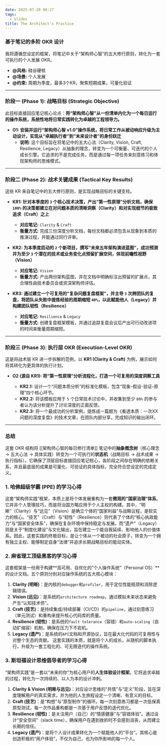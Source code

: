 ```yaml
---
date: 2025-07-20 08:17
tags:
  - slides
title: The Architect's Practice
---
```

### **基于笔记的多阶 OKR 设计**

我将遵循您设定的框架，将笔记中关于“架构师心智”的五大修行原则，转化为一套可执行的个人发展 OKR。

*   **@风格:** 硅谷硬核
*   **@场景:** 个人发展
*   **@约束:** 周期为季度，最多3个KR，聚焦短期成果，可量化验证

---

### **阶段一 (Phase 1): 战略目标 (Strategic Objective)**

此目标直接回应笔记核心论点：**将“架构师心智”从一份清单内化为一个每日运行的操作系统，系统性地将日常实践转化为卓越的工程领导力。**

*   **O1: 安装并运行“架构师心智 v1.0”操作系统，将日常工作从被动响应升级为主动设计，实现从“卓越执行者”到“未来设计者”的身份跃迁**
    *   **说明:** 这个目标旨在将笔记中的五大心法（Clarity, Vision, Craft, Resilience, Legacy）从抽象的理念，转变为一个可衡量、可迭代的个人成长引擎。它追求的不是完成任务，而是通过每一项任务来刻意练习和体现架构师的思维模式。

---

### **阶段二 (Phase 2): 战术关键成果 (Tactical Key Results)**

这些 KR 来自笔记中的五大修行原则，是实现战略目标的关键支柱。

*   **KR1: 针对本季度的 `3` 个核心技术决策，产出“第一性原理”分析文档，确保 `100%` 的决策都建立在对问题本质的清晰洞察（Clarity）和对实现细节的极致追求（Craft）之上**
    *   **对应笔记:** `Clarity` & `Craft`
    *   **衡量方式:** 完成三份深度分析文档，每份文档都必须包含从现象到本质的推演过程，并能通过同行评审。

*   **KR2: 为本季度启动的 `2` 个新项目，撰写“未来五年架构演进蓝图”，成功预测并为至少 `3` 个潜在的技术或业务变化点预留扩展空间，体现前瞻性视野（Vision）**
    *   **对应笔记:** `Vision`
    *   **衡量方式:** 产出两份架构蓝图，并在文档中明确标注出预留的扩展点，其合理性由技术委员会或资深架构师评估。

*   **KR3: 通过建立一个可复用的“复杂问题复盘框架”，并主导 `3` 次跨团队的复盘，将团队从失败中提炼经验的周期缩短 `40%`，以此赋能他人（Legacy）并构建团队韧性（Resilience）**
    *   **对应笔记:** `Resilience` & `Legacy`
    *   **衡量方式:** 创建复盘框架模板，并通过追踪复盘会议后产出可行动改进项的时间来衡量周期缩短。

---

### **阶段三 (Phase 3): 执行层 OKR (Execution-Level OKR)**

这是将战术层 KR 进一步拆解的范例，以 **KR1 (Clarity & Craft)** 为例，展示如何将其转化为更具体的执行计划。

*   **O2 (源自 KR1): 将“第一性原理”分析流程化，打造一个可复用的深度洞察工具**

    *   **KR2.1:** 设计一个“问题本质分析”的标准化模板，包含“现象-假设-验证-原理”四个核心环节。
    *   **KR2.2:** 将该模板应用于 `5` 个日常技术讨论中，并收集到至少 `80%` 的参与者认为该分析提升了讨论深度的正面反馈。
    *   **KR2.3:** 将一个最成功的分析案例，提炼成一篇题为《看透本质：一次XX问题的深度复盘》的技术文章，在团队内部分享，完成知识的输出闭环。

---

### **总结**

这套 OKR 结构将 [[架构师心智的每日修行清单]] 笔记中的**抽象概念树**（核心理念 -> 五大心法 -> 具体实践）转变为一个可执行的**状态机**（战略目标 -> 战术成果 -> 执行指标）。它确保了顶层目标直接回应笔记核心，各阶段之间存在明确的依赖关系，并且最底层的成果是可量化、可验证的具体指标，完全符合您设定的完成定义。

### 1. 哈佛超级学霸 (PPE) 的学习心得

这套“架构师实践”框架，本质上是将个体发展重构为一套**微观的“国家治理”体系**。它并非个人管理技巧，而是将治国方略应用于个人主权的构建。其中，“明晰”（Clarity）与“远见”（Vision）是确立个体的“国家利益”与战略议程，是软实力的核心。“技艺”（Craft）与“韧性”（Resilience）则代表了个体的“核心执政能力”与“国家安全体系”，确保在复杂环境中保持稳定与发展。而“遗产”（Legacy）则是关于“制度化建设”与文化输出，旨在建立一个能自我延续、影响他人的价值体系。因此，这套实践的终极目标，是让个体从一个被动的社会原子，转变为一个拥有独立主权、能够制定自身“法律”并追求长期战略目标的能动实体。

### 2. 麻省理工顶级黑客的学习心得

这套框架是一份用于构建**高可用、自优化的“个人操作系统”（Personal OS）**的设计文档。五个原则分别对应操作系统的五大核心模块：
1.  **Clarity (明晰)**：是内核的`debugger`和`profiler`，用于定位性能瓶颈和消除逻辑错误。
2.  **Vision (远见)**：是系统的`architecture roadmap`，通过模拟未来状态来避免产生“认知技术债”。
3.  **Craft (技艺)**：是持续集成/持续部署（CI/CD）的`pipeline`，通过刻意练习（单元测试）和重构来提升核心代码库的质量。
4.  **Resilience (韧性)**：是系统的`fault tolerance`（容错）和`auto-scaling`（自动扩缩容）机制，确保在压力下不宕机。
5.  **Legacy (遗产)**：是系统的`API`文档和开源协议，旨在最大化代码的可复用性与对整个生态的贡献。
这套实践的本质，就是将个人的成长，从随机的脚本执行，升级为一套工程化的、可无限迭代的操作系统。

### 3. 斯坦福设计思维倡导者的学习心得

“架构师实践”是一套以“未来的你”为核心用户的**人生体验设计框架**。它将追求卓越的过程，转化为一次持续的、以人为本的设计冲刺。
1.  **Clarity & Vision (明晰与远见)**：对应设计思维的“共情”与“定义”阶段，旨在深度理解用户的真实需求，并为他的人生旅程设定一个清晰、有意义的目标。
2.  **Craft (技艺)**：是“构想”与“原型制作”的循环。每一次刻意练习都是一次低保真原型测试，每一次作品重构都是一次基于用户反馈的迭代优化。
3.  **Resilience (韧性)**：是关注用户（自己）的“情感健康”与“容错体验”。通过设计“安全空间”（slack time），确保用户在遇到挫折时不会感到沮丧，从而建立长期的信任。
4.  **Legacy (遗产)**：是将个人设计成果转化为一个赋能他人的“平台”。其核心是创造积极的“用户体验”，不仅为自己，也为你所影响的每一个人。